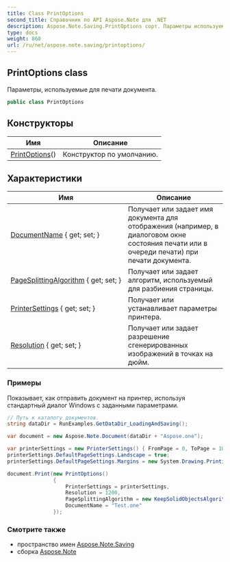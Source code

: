 ```yaml
---
title: Class PrintOptions
second_title: Справочник по API Aspose.Note для .NET
description: Aspose.Note.Saving.PrintOptions сорт. Параметры используемые для печати документа.
type: docs
weight: 860
url: /ru/net/aspose.note.saving/printoptions/
---
```

## PrintOptions class

Параметры, используемые для печати документа.

```csharp
public class PrintOptions
```

## Конструкторы

| Имя | Описание |
| --- | --- |
| [PrintOptions](printoptions/)() | Конструктор по умолчанию. |

## Характеристики

| Имя | Описание |
| --- | --- |
| [DocumentName](../../aspose.note.saving/printoptions/documentname/) { get; set; } | Получает или задает имя документа для отображения (например, в диалоговом окне состояния печати или в очереди печати) при печати документа. |
| [PageSplittingAlgorithm](../../aspose.note.saving/printoptions/pagesplittingalgorithm/) { get; set; } | Получает или задает алгоритм, используемый для разбиения страницы. |
| [PrinterSettings](../../aspose.note.saving/printoptions/printersettings/) { get; set; } | Получает или устанавливает параметры принтера. |
| [Resolution](../../aspose.note.saving/printoptions/resolution/) { get; set; } | Получает или задает разрешение сгенерированных изображений в точках на дюйм. |

### Примеры

Показывает, как отправить документ на принтер, используя стандартный диалог Windows с заданными параметрами.

```csharp
// Путь к каталогу документов.
string dataDir = RunExamples.GetDataDir_LoadingAndSaving();

var document = new Aspose.Note.Document(dataDir + "Aspose.one");

var printerSettings = new PrinterSettings() { FromPage = 0, ToPage = 10 };
printerSettings.DefaultPageSettings.Landscape = true;
printerSettings.DefaultPageSettings.Margins = new System.Drawing.Printing.Margins(50, 50, 150, 50);

document.Print(new PrintOptions()
               {
                   PrinterSettings = printerSettings,
                   Resolution = 1200,
                   PageSplittingAlgorithm = new KeepSolidObjectsAlgorithm(),
                   DocumentName = "Test.one"
               });
```

### Смотрите также

* пространство имен [Aspose.Note.Saving](../../aspose.note.saving/)
* сборка [Aspose.Note](../../)


